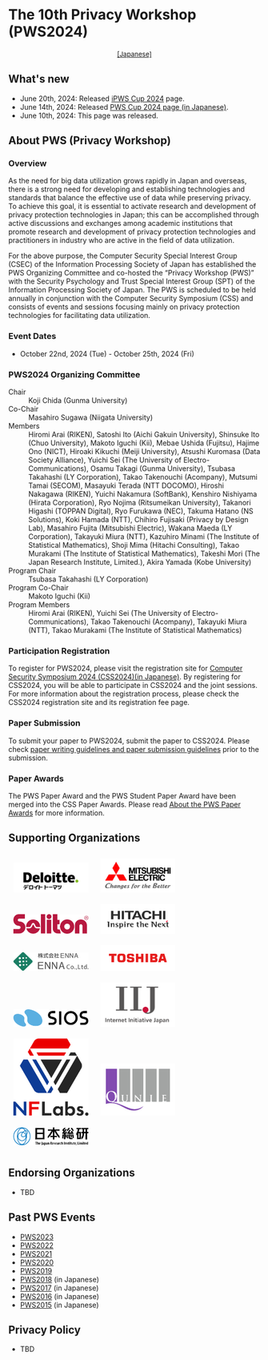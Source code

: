 # The 10th Privacy Workshop (PWS2024)
<div style="text-align: center;">
 <font size="2">
  <a href="./index.html">[Japanese]</a>
 </font>
</div>

## What's new
- June 20th, 2024: Released [iPWS Cup 2024](https://www.iwsec.org/pws/ipws2024/index.html) page.
- June 14th, 2024: Released [PWS Cup 2024 page (in Japanese)](./cup24.html).
- June 10th, 2024: This page was released.

## About PWS (Privacy Workshop)
### Overview
As the need for big data utilization grows rapidly in Japan and overseas, there is a strong need for developing and establishing technologies and standards that balance the effective use of data while preserving privacy. To achieve this goal, it is essential to activate research and development of privacy protection technologies in Japan; this can be accomplished through active discussions and exchanges among academic institutions that promote research and development of privacy protection technologies and practitioners in industry who are active in the field of data utilization.

For the above purpose, the Computer Security Special Interest Group (CSEC) of the Information Processing Society of Japan has established the PWS Organizing Committee and co-hosted the “Privacy Workshop (PWS)” with the Security Psychology and Trust Special Interest Group (SPT) of the Information Processing Society of Japan. The PWS is scheduled to be held annually in conjunction with the Computer Security Symposium (CSS) and consists of events and sessions focusing mainly on privacy protection technologies for facilitating data utilization.

### Event Dates
- October 22nd, 2024 (Tue) - October 25th, 2024 (Fri)

### PWS2024 Organizing Committee
<dl>
 <dt>Chair</dt>
  <dd>Koji Chida (Gunma University)</dd>
 <dt>Co-Chair</dt>
  <dd>Masahiro Sugawa (Niigata University)</dd>
 <dt>Members</dt>
  <dd>
   Hiromi Arai (RIKEN), Satoshi Ito (Aichi Gakuin University), Shinsuke Ito (Chuo University), Makoto Iguchi (Kii), 
   Mebae Ushida (Fujitsu), Hajime Ono (NICT), Hiroaki Kikuchi (Meiji University), Atsushi Kuromasa (Data Society Alliance), 
   Yuichi Sei (The University of Electro-Communications), Osamu Takagi (Gunma University), Tsubasa Takahashi (LY Corporation), Takao Takenouchi (Acompany), 
   Mutsumi Tamai (SECOM), Masayuki Terada (NTT DOCOMO), Hiroshi Nakagawa (RIKEN), Yuichi Nakamura (SoftBank), 
   Kenshiro Nishiyama (Hirata Corporation), Ryo Nojima (Ritsumeikan University), Takanori Higashi (TOPPAN Digital), Ryo Furukawa (NEC), 
   Takuma Hatano (NS Solutions), Koki Hamada (NTT), Chihiro Fujisaki (Privacy by Design Lab), Masahiro Fujita (Mitsubishi Electric), 
   Wakana Maeda (LY Corporation), Takayuki Miura (NTT), Kazuhiro Minami (The Institute of Statistical Mathematics), Shoji Mima (Hitachi Consulting), 
   Takao Murakami (The Institute of Statistical Mathematics), Takeshi Mori (The Japan Research Institute, Limited.), Akira Yamada (Kobe University)
  </dd>
 <dt>Program Chair</dt>
  <dd>Tsubasa Takahashi (LY Corporation)</dd>
 <dt>Program Co-Chair</dt>
  <dd>Makoto Iguchi (Kii)</dd>
 <dt>Program Members</dt>
  <dd>
   Hiromi Arai (RIKEN), 
   Yuichi Sei (The University of Electro-Communications),
   Takao Takenouchi (Acompany), 
   Takayuki Miura (NTT), 
   Takao Murakami (The Institute of Statistical Mathematics)
  </dd>
</dl>

### Participation Registration
To register for PWS2024, please visit the registration site for [Computer Security Symposium 2024 (CSS2024)(in Japanese)](https://www.iwsec.org/css/2024/). By registering for CSS2024, you will be able to participate in CSS2024 and the joint sessions.  
For more information about the registration process, please check the CSS2024 registration site and its registration fee page.

### Paper Submission
To submit your paper to PWS2024, submit the paper to CSS2024. Please check [paper writing guidelines and paper submission guidelines](https://www.iwsec.org/css/2024/writing.html) prior to the submission. 

### Paper Awards
The PWS Paper Award and the PWS Student Paper Award have been merged into the CSS Paper Awards. Please read [About the PWS Paper Awards](https://www.iwsec.org/css/2024/award.html#css) for more information.

## Supporting Organizations
<a href="http://www.deloitte.com/jp/cyber"><img src="Images/sponsors/DEL_g_PRI_RGB.jpg" style="width:150px; margin: 10px"></a>
<a href="https://www.mitsubishielectric.co.jp/"><img src="Images/sponsors/05-CorporateLogoCfB-color.png" style="width:150px; margin: 10px"></a>
<a href="https://www.soliton.co.jp/"><img src="Images/sponsors/Soliton_logo.png" style="width:150px; margin: 10px"></a>
<a href="https://www.hitachi.co.jp/rd/"><img src="Images/sponsors/Hitachi_cs_01_01.png" style="width:150px; margin: 10px"></a>
<a href="https://www.enna.co.jp/"><img src="Images/sponsors/ENNA_logo.png" style="width:150px; margin: 10px"></a>
<a href="https://www.global.toshiba/jp/top.html"><img src="Images/sponsors/Toshiba_Logo_Red_RGB.png" style="width:150px; margin: 10px"></a>
<a href="https://www.sios.com/"><img src="Images/sponsors/logo-sios.svg" style="width:150px; margin: 10px"></a>
<a href="https://www.iij.ad.jp/wizsafe/"><img src="Images/sponsors/iij_logo2.png" style="width:150px; margin: 10px"></a>
<a href="https://nflabs.jp/"><img src="Images/sponsors/nflabs_logo.jpg" style="width:150px; margin: 10px"></a>
<a href="https://www.qunie.com/"><img src="Images/sponsors/Mark_Lage-A.jpg" style="width:150px; margin: 10px"></a>
<a href="https://www.jri.co.jp/"><img src="Images/sponsors/Logo_JRI_J.svg" style="width:150px; margin: 10px"></a>

## Endorsing Organizations
- TBD

## Past PWS Events
- [PWS2023](https://www.iwsec.org/pws/2023/index_e.html)
- [PWS2022](https://www.iwsec.org/pws/2022/index_e.html)
- [PWS2021](https://www.iwsec.org/pws/2021/index_e.html)
- [PWS2020](https://www.iwsec.org/pws/2020/index_e.html)
- [PWS2019](https://www.iwsec.org/pws/2019/index_e.html)
- [PWS2018](https://www.iwsec.org/pws/2018/) (in Japanese)
- [PWS2017](https://www.iwsec.org/pws/2017/) (in Japanese)
- [PWS2016](https://www.iwsec.org/pws/2016/) (in Japanese)
- [PWS2015](https://www.iwsec.org/pws/2015/) (in Japanese)

## Privacy Policy
- TBD
